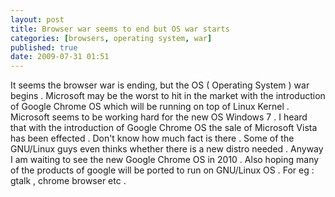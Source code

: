 ```yaml
---
layout: post
title: Browser war seems to end but OS war starts
categories: [browsers, operating system, war]
published: true
date: 2009-07-31 01:51
---
```

It seems the browser war is ending, but the OS ( Operating System ) war begins . Microsoft may be the worst to hit in the market with the introduction of Google Chrome OS which will be running on top of Linux Kernel . Microsoft seems to be working hard for the new OS Windows 7 .  I heard that with the introduction of Google Chrome OS the sale of Microsoft Vista has been effected . Don't know how much fact is there . Some of the GNU/Linux guys even thinks whether there is a new distro needed .  Anyway I am waiting to see the new Google Chrome OS in 2010 . Also hoping many of the products of google will be ported to run on GNU/Linux OS . For eg : gtalk , chrome browser etc .   
